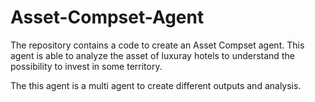 # Asset-Compset-Agent

The repository contains a code to create an Asset Compset agent. This agent is able to analyze the asset of luxuray hotels to understand the possibility to invest in some territory.

The this agent is a multi agent to create different outputs and analysis.